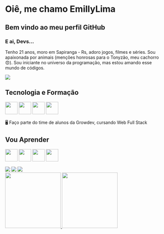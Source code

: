 
# Oiê, me chamo  EmillyLima 
## Bem vindo ao meu perfil GitHub


### E ai, Devs...
Tenho 21 anos, moro em Sapiranga - Rs, adoro jogos, filmes e séries. Sou apaixonada por animais (menções honrosas para o Tonyzão, meu cachorro 😍). Sou iniciante no universo da programação, mas estou amando esse mundo de códigos.

<img aligh="midder" src="https://64.media.tumblr.com/tumblr_m3m8kk6k7l1qe8a0fo1_500.gifv">

## Tecnologia e Formação
<img loading="lazy" src="https://cdn.jsdelivr.net/gh/devicons/devicon/icons/git/git-original.svg" width="40" height="40"/> <img loading="lazy" src="https://cdn.jsdelivr.net/gh/devicons/devicon@latest/icons/html5/html5-plain.svg" width="40" height="40"/>
<img loading="lazy" src="https://cdn.jsdelivr.net/gh/devicons/devicon@latest/icons/github/github-original.svg" width="40" height="40"/> <img loading="lazy" src="https://cdn.jsdelivr.net/gh/devicons/devicon@latest/icons/vscode/vscode-original.svg" width="40" height="40"/>

🖥️ Faço parte do time de alunos da Growdev, cursando Web Full Stack

 ## Vou Aprender 
<img loading="lazy" src="https://cdn.jsdelivr.net/gh/devicons/devicon@latest/icons/javascript/javascript-original.svg" width="40" height="40"/> <img loading="lazy" src="https://cdn.jsdelivr.net/gh/devicons/devicon@latest/icons/bootstrap/bootstrap-original.svg" width="40" height="40"/> <img loading="lazy" src="https://cdn.jsdelivr.net/gh/devicons/devicon@latest/icons/css3/css3-original.svg" width="40" height="40"/> <img loading="lazy" src="https://cdn.jsdelivr.net/gh/devicons/devicon@latest/icons/react/react-original.svg" width="40" height="40"/> 

<div>
<a href="https://instagram.com/"https://emillymslima" target="_blank"><img loading="lazy" src="https://img.shields.io/badge/-Instagram-%23E4405F?style=for-the-badge&logo=instagram&logoColor=white" target="_blank"></a>
<a href = "mailto:contato@limasmemilly"><img loading="lazy" src="https://img.shields.io/badge/Gmail-D14836?style=for-the-badge&logo=gmail&logoColor=white" target="_blank"></a>
<a href="https://www.linkedin.com/in/EmillyLima" target="_blank"><img loading="lazy" src="https://img.shields.io/badge/-LinkedIn-%230077B5?style=for-the-badge&logo=linkedin&logoColor=white" target="_blank"></a>   
</div>
<div>
<a href="https://github.com/LimaEmilly">
<img loading="lazy" height="180em" src="https://github-readme-stats.vercel.app/api/top-langs/?username=LimaEmilly&layout=compact&langs_count=7&theme=dracula"/>
<img loading="lazy" height="180em" src="https://github-readme-stats.vercel.app/api?username=LimaEmilly&show_icons=true&theme=dracula&include_all_commits=true&count_private=true"/>
</div>
